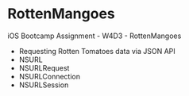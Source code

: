 # RottenMangoes
iOS Bootcamp Assignment - W4D3 - RottenMangoes

* Requesting Rotten Tomatoes data via JSON API
* NSURL
* NSURLRequest
* NSURLConnection
* NSURLSession
